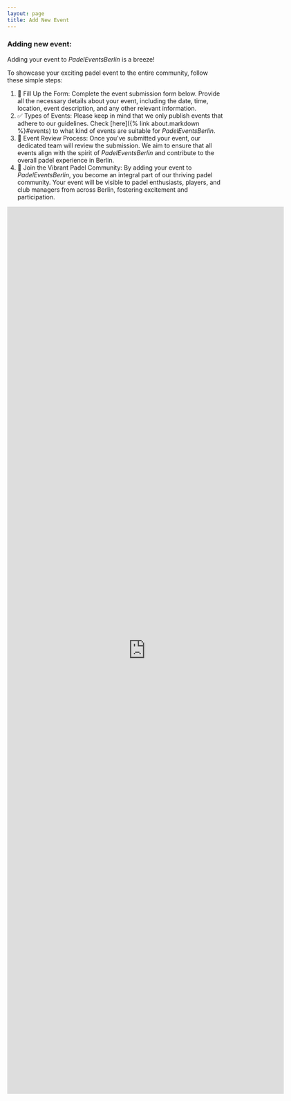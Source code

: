```yaml
---
layout: page
title: Add New Event
---
```


### Adding new event:


Adding your event to *PadelEventsBerlin* is a breeze! 

To showcase your exciting padel event to the entire community, follow these simple steps:

1. 📝 Fill Up the Form: Complete the event submission form below. Provide all the necessary details about your event, including the date, time, location, event description, and any other relevant information. 
2. ✅ Types of Events: Please keep in mind that we only publish events that adhere to our guidelines. Check [here]({% link about.markdown %}#events) to  what kind of events are suitable for *PadelEventsBerlin*.
3. 🧐 Event Review Process: Once you've submitted your event, our dedicated team will review the submission. We aim to ensure that all events align with the spirit of *PadelEventsBerlin* and contribute to the overall padel experience in Berlin.
4. 🤝 Join the Vibrant Padel Community: By adding your event to *PadelEventsBerlin*, you become an integral part of our thriving padel community. Your event will be visible to padel enthusiasts, players, and club managers from across Berlin, fostering excitement and participation.

<iframe src="https://docs.google.com/forms/d/e/1FAIpQLSfxBYtH-ARdl4yfBVtVtb5cnlL_b_D0DObk7KiXBtGX_hs3AA/viewform?embedded=true" width="640" height="2050" frameborder="0" marginheight="0" marginwidth="0">Loading…</iframe>
